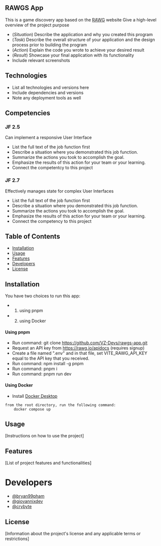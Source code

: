 ## RAWGS App
This is a game discovery app based on the [RAWG](rawg.io) website
Give a high-level overview of the project purpose
- (*Situation*) Describe the application and why you created this program
- (*Task*) Describe the overall structure of your application and the design process prior to building the program
- (*Action*) Explain the code you wrote to achieve your desired result
- (*Result*) Showcase your final application with its functionality
- Include relevant screenshots

## Technologies
- List all technologies and versions here
- Include dependencies and versions
- Note any deployment tools as well

## Competencies
### JF 2.5
Can implement a responsive User Interface  
- List the full text of the job function first
- Describe a situation where you demonstrated  this job function.
- Summarize the actions you took to accomplish the goal. 
- Emphasize the results of this action for your team or your learning. 
- Connect the competentcy to this project

### JF 2.7
Effectively manages state for complex User Interfaces
- List the full text of the job function first
- Describe a situation where you demonstrated  this job function.
- Summarize the actions you took to accomplish the goal. 
- Emphasize the results of this action for your team or your learning. 
- Connect the competency to this project

## Table of Contents

- [Installation](#installation)
- [Usage](#usage)
- [Features](#features)
- [Developers](#contributing)
- [License](#license)

## Installation

You have two choices to run this app:
- 1. using pnpm
- 2. using Docker

#### Using pnpm

- Run command: git clone https://github.com/VZ-Devs/rawgs-app.git
- Request an API key from https://rawg.io/apidocs (requires signup)
- Create a file named ".env" and in that file, set VITE_RAWG_API_KEY equal to the API key that you received.
- Run command: npm install -g pnpm
- Run command: pnpm i
- Run command: pnpm run dev

#### Using Docker
- Install [Docker Desktop](https://www.docker.com/products/docker-desktop/)
```
from the root directory, run the following command:
    docker compose up
```

## Usage

[Instructions on how to use the project]

## Features

[List of project features and functionalities]

# Developers
- [@bryan99pham](https://github.com/bryan99pham)
- [@giovannixdev](https://github.com/giovannixdev)
- [@crybyte](https://github.com/crybyte)

## License

[Information about the project's license and any applicable terms or restrictions]
